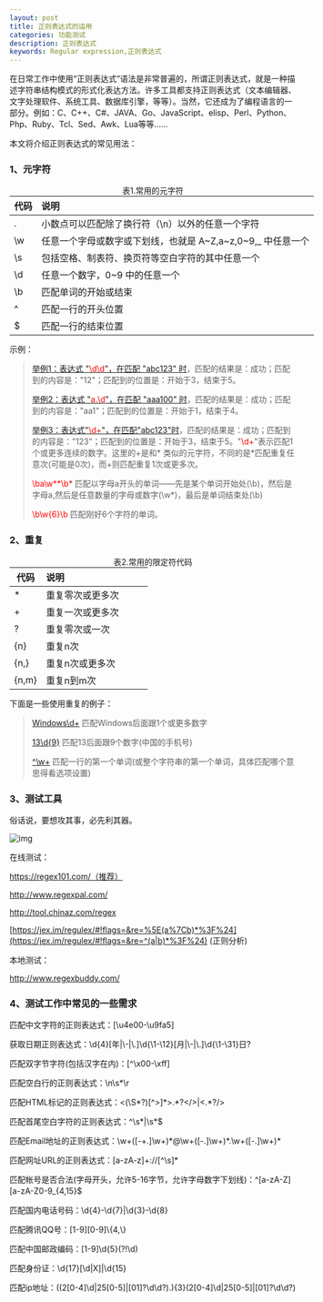 ```yaml
---
layout: post
title: 正则表达式的运用
categories: 功能测试
description: 正则表达式
keywords: Regular expression,正则表达式
---
```


在日常工作中使用“正则表达式”语法是非常普遍的，所谓正则表达式，就是一种描述字符串结构模式的形式化表达方法。许多工具都支持正则表达式（文本编辑器、文字处理软件、系统工具、数据库引擎，等等）。当然，它还成为了编程语言的一部分。例如：C、C++、C#、JAVA、Go、JavaScript、elisp、Perl、Python、Php、Ruby、Tcl、Sed、Awk、Lua等等......

本文将介绍正则表达式的常见用法：

### 1、元字符



<center>表1.常用的元字符</center>

<table  style="width:600px; margin:auto;">
  <thead>
    <tr>
      <th>代码</th>
      <th align="left">说明</th>
    </tr>
  </thead>
  <tbody>
    <tr>
      <td>.</td>
      <td align="left">小数点可以匹配除了换行符（\n）以外的任意一个字符</td>
    </tr>
    <tr>
      <td>\w</td>
      <td align="left">任意一个字母或数字或下划线，也就是 A~Z,a~z,0~9,_ 中任意一个</td>
    </tr>
    <tr>
      <td>\s</td>
      <td align="left">包括空格、制表符、换页符等空白字符的其中任意一个</td>
    </tr>
    <tr>
      <td>\d</td>
      <td align="left">任意一个数字，0~9 中的任意一个</td>
    </tr>
    <tr>
      <td>\b</td>
      <td align="left">匹配单词的开始或结束</td>
    </tr>
    <tr>
      <td>^</td>
      <td align="left">匹配一行的开头位置</td>
    </tr>
    <tr>
      <td>$</td>
      <td align="left">匹配一行的结束位置</td>
    </tr>
  </tbody>
</table>


示例：

>  [举例1：表达式 "<font color="red">\d\d</font>"，在匹配 "abc123" 时](http://www.regexlab.com/zh/workshop.asp?pat=\d\d&txt=abc123)，匹配的结果是：成功；匹配到的内容是："12"；匹配到的位置是：开始于3，结束于5。
>
>   [举例2：表达式 "<font color="red">a.\d</font>"，在匹配 "aaa100" 时](http://www.regexlab.com/zh/workshop.asp?pat=a.\d&txt=aaa100)，匹配的结果是：成功；匹配到的内容是："aa1"；匹配到的位置是：开始于1，结束于4。
>
> [举例3：表达式"<font color="red">\d+</font>"，在匹配"abc123"时](http://www.regexlab.com/zh/workshop.htm?pat=%5Cd%2B&txt=abc123&dlt=0)，匹配的结果是：成功；匹配到的内容是："123"；匹配到的位置是：开始于3，结束于5。"<font color="red">\d+</font>"表示匹配1个或更多连续的数字。这里的+是和* 类似的元字符，不同的是*匹配重复任意次(可能是0次)，而+则匹配重复1次或更多次。
> 
><font color="red">\ba\w**\b*  </font> 
> 匹配以字母a开头的单词——先是某个单词开始处(\b)，然后是字母a,然后是任意数量的字母或数字(\w*)，最后是单词结束处(\b)
> 
><font color="red">\b\w{6}\b </font>
> 匹配刚好6个字符的单词。



### 2、重复

<center>表2.常用的限定符代码</center>

<table  style="width:600px; margin:auto;">
  <thead>
    <tr>
      <th>代码</th>
      <th align="left">说明</th>
    </tr>
  </thead>
  <tbody>
    <tr>
      <td>*</td>
      <td align="left">重复零次或更多次&nbsp&nbsp&nbsp&nbsp&nbsp&nbsp&nbsp&nbsp&nbsp&nbsp</td>
    </tr>
    <tr>
      <td>+</td>
      <td align="left">重复一次或更多次</td>
    </tr>
    <tr>
      <td>?</td>
      <td align="left">重复零次或一次</td>
    </tr>
    <tr>
      <td>{n}</td>
      <td align="left">重复n次</td>
    </tr>
    <tr>
      <td>{n,}</td>
      <td align="left">重复n次或更多次</td>
    </tr>
    <tr>
      <td>{n,m}</td>
      <td align="left">重复n到m次</td>
    </tr>
  </tbody>
</table>


下面是一些使用重复的例子：

> [Windows\d+](http://www.regexlab.com/zh/workshop.htm?pat=Windows%5Cd%2B&rto=1&txt=Windows12345%0AWindowsaaaaa%0AWindows%u55EF%u55EF%u55EF%u55EF%u55EF%u55EF&dlt=0)   匹配Windows后面跟1个或更多数字
> 
> [13\d{9}](http://www.regexlab.com/zh/workshop.htm?pat=Windows%5Cd%2B&rto=1&txt=Windows12345%0AWindowsaaaaa%0AWindows%u55EF%u55EF%u55EF%u55EF%u55EF%u55EF&dlt=0)            匹配13后面跟9个数字(中国的手机号)
> 
>[^\w+](http://www.regexlab.com/zh/workshop.htm?pat=Windows%5Cd%2B&rto=1&txt=Windows12345%0AWindowsaaaaa%0AWindows%u55EF%u55EF%u55EF%u55EF%u55EF%u55EF&dlt=0)                 匹配一行的第一个单词(或整个字符串的第一个单词，具体匹配哪个意思得看选项设置)



### 3、测试工具

俗话说，要想攻其事，必先利其器。

![img](http://km.oa.com/files/photos/captures/201810/1539061573_1_w290_h52.png)

在线测试：

https://regex101.com/（推荐）

http://www.regexpal.com/

http://tool.chinaz.com/regex

[https://jex.im/regulex/#!flags=&re=%5E(a%7Cb)*%3F%24](https://jex.im/regulex/#!flags=&re=^(a|b)*%3F%24) \(正则分析)

本地测试：

http://www.regexbuddy.com/



### 4、测试工作中常见的一些需求

匹配中文字符的正则表达式：[\u4e00-\u9fa5] 　　

获取日期正则表达式：\d{4}[年|\\-|\\.]\d{\1-\12}[月|\\-|\\.]\d{\1-\31}日? 　　　

匹配双字节字符(包括汉字在内)：\[^\x00-\xff]　　

匹配空白行的正则表达式：\n\s*\r 　

匹配HTML标记的正则表达式：<(\S\*?)\[^>]\*>.\*?</>|<.*?/> 　

匹配首尾空白字符的正则表达式：^\s*|\s\*$　　

匹配Email地址的正则表达式：\w+([-+.]\w+)\*@\w+([-.]\w+)\*\.\w+([-.]\w+)*　

匹配网址URL的正则表达式：[a-zA-z]+://\[^\s]*　　

匹配帐号是否合法(字母开头，允许5-16字节，允许字母数字下划线)：^\[a-zA-Z][a-zA-Z0-9_{4,15}$　　

匹配国内电话号码：\d{4}-\d{7}|\d{3}-\d{8}　

匹配腾讯QQ号：\[1-9][0-9]\\{4,\\}　　

匹配中国邮政编码：[1-9]\d{5}(?!\d)　　

匹配身份证：\d{17}[\d|X]|\d{15}　

匹配ip地址：((2[0-4]\d|25[0-5]|[01]?\d\d?)\.){3}(2[0-4]\d|25[0-5]|[01]?\d\d?)


